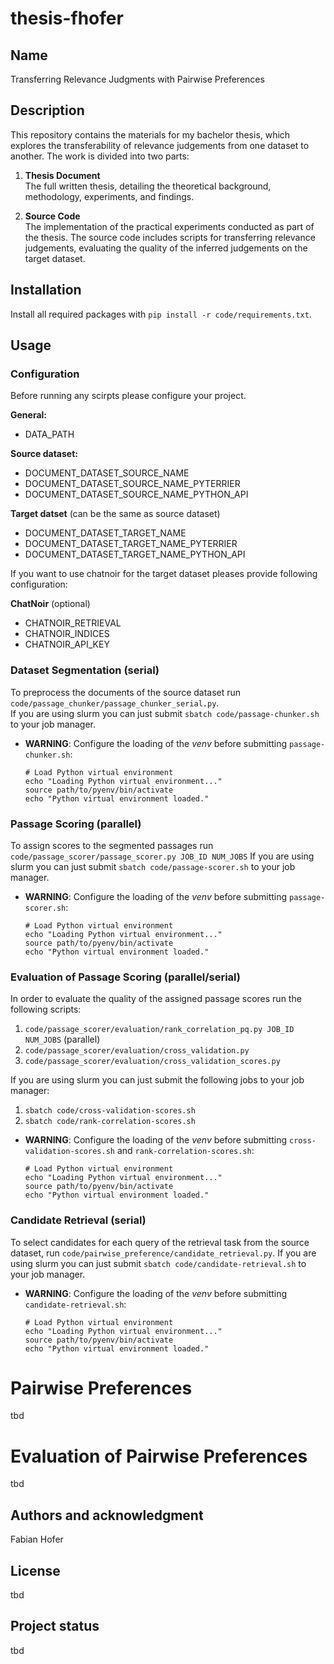# thesis-fhofer

## Name
Transferring Relevance Judgments with Pairwise Preferences

## Description
This repository contains the materials for my bachelor thesis, which explores the transferability of relevance judgements from one dataset to another. The work is divided into two parts:

1. **Thesis Document**  
   The full written thesis, detailing the theoretical background, methodology, experiments, and findings.

2. **Source Code**  
   The implementation of the practical experiments conducted as part of the thesis. The source code includes scripts for transferring relevance judgements, evaluating the quality of the inferred judgements on the target dataset.

## Installation

Install all required packages with `pip install -r code/requirements.txt`.

## Usage

### Configuration

Before running any scirpts please configure your project.

**General:**
- DATA_PATH

**Source dataset:**
- DOCUMENT_DATASET_SOURCE_NAME
- DOCUMENT_DATASET_SOURCE_NAME_PYTERRIER
- DOCUMENT_DATASET_SOURCE_NAME_PYTHON_API

**Target datset** (can be the same as source dataset)
- DOCUMENT_DATASET_TARGET_NAME
- DOCUMENT_DATASET_TARGET_NAME_PYTERRIER
- DOCUMENT_DATASET_TARGET_NAME_PYTHON_API

If you want to use chatnoir for the target dataset pleases provide following configuration:

**ChatNoir** (optional)
- CHATNOIR_RETRIEVAL
- CHATNOIR_INDICES
- CHATNOIR_API_KEY

### Dataset Segmentation (serial)
To preprocess the documents of the source dataset run `code/passage_chunker/passage_chunker_serial.py`. \
If you are using slurm you can just submit `sbatch code/passage-chunker.sh` to your job manager.
- **WARNING**: Configure the loading of the _venv_ before submitting `passage-chunker.sh`:
   ```
   # Load Python virtual environment
   echo "Loading Python virtual environment..."
   source path/to/pyenv/bin/activate
   echo "Python virtual environment loaded."
   ```

### Passage Scoring (parallel)
To assign scores to the segmented passages run `code/passage_scorer/passage_scorer.py JOB_ID NUM_JOBS`
If you are using slurm you can just submit `sbatch code/passage-scorer.sh` to your job manager.
- **WARNING**: Configure the loading of the _venv_ before submitting `passage-scorer.sh`:
   ```
   # Load Python virtual environment
   echo "Loading Python virtual environment..."
   source path/to/pyenv/bin/activate
   echo "Python virtual environment loaded."
   ```

### Evaluation of Passage Scoring (parallel/serial)
In order to evaluate the quality of the assigned passage scores run the following scripts: 
1. `code/passage_scorer/evaluation/rank_correlation_pq.py JOB_ID NUM_JOBS` (parallel)
2. `code/passage_scorer/evaluation/cross_validation.py`
3. `code/passage_scorer/evaluation/cross_validation_scores.py`

If you are using slurm you can just submit the following jobs to your job manager: 
1. `sbatch code/cross-validation-scores.sh`
2. `sbatch code/rank-correlation-scores.sh`
- **WARNING**: Configure the loading of the _venv_ before submitting `cross-validation-scores.sh` and `rank-correlation-scores.sh`:
   ```
   # Load Python virtual environment
   echo "Loading Python virtual environment..."
   source path/to/pyenv/bin/activate
   echo "Python virtual environment loaded."
   ```

### Candidate Retrieval (serial)
To select candidates for each query of the retrieval task from the source dataset, run `code/pairwise_preference/candidate_retrieval.py`.
If you are using slurm you can just submit `sbatch code/candidate-retrieval.sh` to your job manager.
- **WARNING**: Configure the loading of the _venv_ before submitting `candidate-retrieval.sh`:
   ```
   # Load Python virtual environment
   echo "Loading Python virtual environment..."
   source path/to/pyenv/bin/activate
   echo "Python virtual environment loaded."
   ```

# Pairwise Preferences
tbd

# Evaluation of Pairwise Preferences
tbd

## Authors and acknowledgment
Fabian Hofer

## License
tbd

## Project status
tbd
